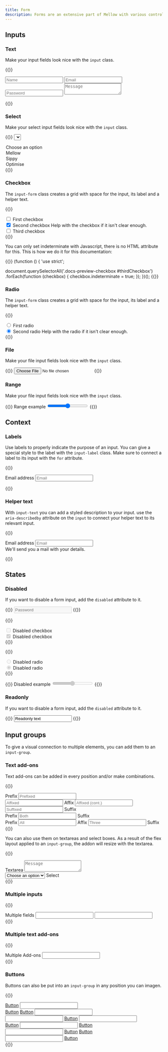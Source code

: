 ```yaml
---
title: Form
description: Forms are an extensive part of Mellow with various controls, layouts, and connected components.
---
```



## Inputs
### Text
Make your input fields look nice with the `input` class.

{{<example>}}
<form class="grid gap-3">
  <input type="text" class="input" placeholder="Name" />
  <input type="email" class="input" placeholder="Email" />
  <input type="password" class="input" placeholder="Password" />
  <textarea class="input" placeholder="Message"></textarea>
</form>
{{</example>}}

### Select
Make your select input fields look nice with the `input` class.

{{<example>}}
<select class="input" aria-label="Name">
  <option>Choose an option</option>
  <option>Mellow</option>
  <option>Sippy</option>
  <option>Optimise</option>
</select>
{{</example>}}

### Checkbox
The `input-form` class creates a grid with space for the input, its label and a helper text.

{{<example class="docs-preview-checkbox">}}
<div class="input-form">
  <input class="input" type="checkbox" value="1" id="firstCheckbox">
  <label class="input-label" for="firstCheckbox">
    First checkbox
  </label>
</div>
<div class="input-form">
  <input class="input" type="checkbox" value="2" id="secondCheckbox" checked>
  <label class="input-label" for="secondCheckbox">
    Second checkbox
  </label>
  <span class="input-text">Help with the checkbox if it isn't clear enough.</span>
</div>
<div class="input-form">
  <input class="input" type="checkbox" value="" id="thirdCheckbox">
  <label class="input-label" for="thirdCheckbox">
    Third checkbox
  </label>
</div>
{{</example>}}

You can only set indeterminate with Javascript, there is no HTML attribute for this. This is how we do it for this documentation:

{{<example lang="js" show_preview="false">}}
(function () {
  'use strict';

  document.querySelectorAll('.docs-preview-checkbox #thirdCheckbox')
    .forEach(function (checkbox) {
      checkbox.indeterminate = true;
    });
})();
{{</example>}}

### Radio
The `input-form` class creates a grid with space for the input, its label and a helper text.

{{<example>}}
<div class="input-form">
  <input class="input" type="radio" value="1" id="firstRadio" name="radioInput">
  <label class="input-label" for="firstRadio">
    First radio
  </label>
</div>
<div class="input-form">
  <input class="input" type="radio" value="2" id="secondRadio" name="radioInput" checked>
  <label class="input-label" for="secondRadio">
    Second radio
  </label>
  <span class="input-text">Help with the radio if it isn't clear enough.</span>
</div>
{{</example>}}

### File
Make your file input fields look nice with the `input` class.

{{<example>}}
<input class="input" type="file">
{{</example>}}

### Range
Make your file input fields look nice with the `input` class.

{{<example>}}
<label for="rangeInput" class="input-label">Range example</label>
<input type="range" class="input" id="rangeInput">
{{</example>}}

## Context
### Labels
Use labels to properly indicate the purpose of an input. You can give a special style to the label with the `input-label` class. Make sure to connect a label to its input with the `for` attribute.

{{<example>}}
<form>
  <label for="emailInput" class="input-label">Email address</label>
  <input type="email" class="input" id="emailInput" placeholder="Email" />
</form>
{{</example>}}

### Helper text
With `input-text` you can add a styled description to your input. use the `aria-describedby` attribute on the `input` to connect your helper text to its relevant input.

{{<example>}}
<form>
  <label for="emailInput1" class="input-label">Email address</label>
  <input type="email" class="input" id="emailInput1" placeholder="Email" aria-describedby="emailHelp" />
  <div id="emailHelp" class="input-text">We'll send you a mail with your details.</div>
</form>
{{</example>}}

## States
### Disabled
If you want to disable a form input, add the `disabled` attribute to it.

{{<example>}}
<input type="password" class="input" placeholder="Password" disabled />
{{</example>}}

{{<example>}}
<div class="input-form">
  <input class="input-check" type="checkbox" value="1" id="disabledCheckbox" disabled>
  <label class="input-label" for="disabledCheckbox">
    Disabled checkbox
  </label>
</div>
<div class="input-form">
  <input class="input-check" type="checkbox" value="1" id="disabledCheckbox" disabled checked>
  <label class="input-label" for="disabledCheckbox">
    Disabled checkbox
  </label>
</div>
{{</example>}}

{{<example>}}
<div class="input-form">
  <input class="input-check" type="radio" value="1" id="disabledRadio" name="disabledRadioInput" disabled>
  <label class="input-label" for="disabledRadio">
    Disabled radio
  </label>
</div>
<div class="input-form">
  <input class="input-check" type="radio" value="2" id="disabledRadioChecked" name="disabledRadioInput" disabled checked>
  <label class="input-label" for="disabledRadioChecked">
    Disabled radio
  </label>
</div>
{{</example>}}

{{<example>}}
<label for="disabledRangeInput" class="input-label">Disabled example</label>
<input type="range" class="input-range" id="disabledRangeInput" disabled>
{{</example>}}

### Readonly
If you want to disable a form input, add the `disabled` attribute to it.

{{<example>}}
<input type="text" class="input" value="Readonly text" aria-label="readonly input" readonly>
{{</example>}}

## Input groups
To give a visual connection to multiple elements, you can add them to an `input-group`.

### Text add-ons
Text add-ons can be added in every position and/or make combinations.

{{<example>}}
<div class="input-group mb-3">
  <span class="input-text" id="prefix-addon">Prefix</span>
  <input type="text" class="input" placeholder="Prefixed" aria-label="Prefixed" aria-describedby="prefix-addon">
</div>

<div class="input-group mb-3">
  <input type="text" class="input" placeholder="Affixed" aria-label="Affixed">
  <span class="input-text">Affix</span>
  <input type="text" class="input" placeholder="Affixed (cont.)" aria-label="Affixed (cont.)">
</div>

<div class="input-group mb-3">
  <input type="text" class="input" placeholder="Suffixed" aria-label="Suffixed" aria-describedby="suffix-addon">
  <span class="input-text" id="suffix-addon">Suffix</span>
</div>

<div class="input-group mb-3">
  <span class="input-text" id="prefix-addon-combo">Prefix</span>
  <input type="text" class="input" placeholder="Both" aria-label="Both" aria-describedby="suffix-addon-combo">
  <span class="input-text" id="suffix-addon-combo">Suffix</span>
</div>

<div class="input-group">
  <span class="input-text" id="text-addon-prefix-three">Prefix</span>
  <input type="text" class="input" placeholder="All" aria-label="All">
  <span class="input-text" id="text-addon-affix-three">Affix</span>
  <input type="text" class="input" placeholder="Three" aria-label="Three">
  <span class="input-text" id="text-addon-suffix-three">Suffix</span>
</div>
{{</example>}}

You can also use them on textareas and select boxes. As a result of the flex layout applied to an `input-group`, the addon will resize with the textarea.

{{<example>}}
<div class="input-group mb-3">
  <span class="input-text" id="textarea-addon">Textarea</span>
  <textarea class="input" placeholder="Message"></textarea>
</div>

<div class="input-group">
  <select class="input" aria-label="Name">
    <option>Choose an option</option>
    <option>Mellow</option>
    <option>Sippy</option>
    <option>Optimise</option>
  </select>
  <span class="input-text" id="select-addon">Select</span>
</div>
{{</example>}}

### Multiple inputs
{{<example>}}
<div class="input-group">
  <span class="input-text">Multiple fields</span>
  <input type="text" class="input" aria-label="First">
  <input type="text" class="input" aria-label="Second">
</div>
{{</example>}}

### Multiple text add-ons
{{<example>}}
<div class="input-group">
  <span class="input-text">Multiple</span>
  <span class="input-text">Add-ons</span>
  <input type="text" class="input" aria-label="Field">
</div>
{{</example>}}

### Buttons
Buttons can also be put into an `input-group` in any position you can imagen.

{{<example>}}
<div class="input-group mb-3">
  <a href="#" class="btn btn-default">Button</a>
  <input type="text" class="input" aria-label="Field">
</div>
<div class="input-group mb-3">
  <a href="#" class="btn btn-primary">Button</a>
  <a href="#" class="btn btn-primary">Button</a>
  <input type="text" class="input" aria-label="Field">
</div>
<div class="input-group mb-3">
  <input type="text" class="input" aria-label="Field">
  <a href="#" class="btn btn-danger">Button</a>
  <input type="text" class="input" aria-label="Field">
</div>
<div class="input-group mb-3">
  <a href="#" class="btn btn-secondary">Button</a>
  <input type="text" class="input" aria-label="Field">
  <a href="#" class="btn btn-secondary">Button</a>
</div>
<div class="input-group mb-3">
  <input type="text" class="input" aria-label="Field">
  <a href="#" class="btn btn-default">Button</a>
  <a href="#" class="btn btn-default">Button</a>
</div>
<div class="input-group">
  <input type="text" class="input" aria-label="Field">
  <a href="#" class="btn btn-success">Button</a>
</div>
{{</example>}}

